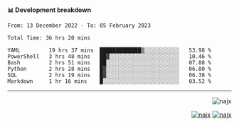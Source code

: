 <b>📊 Development breakdown</b>
<!--START_SECTION:waka-->

```text
From: 13 December 2022 - To: 05 February 2023

Total Time: 36 hrs 20 mins

YAML         19 hrs 37 mins  █████████████▒░░░░░░░░░░░   53.98 %
PowerShell   3 hrs 48 mins   ██▓░░░░░░░░░░░░░░░░░░░░░░   10.46 %
Bash         2 hrs 51 mins   ██░░░░░░░░░░░░░░░░░░░░░░░   07.88 %
Python       2 hrs 28 mins   █▓░░░░░░░░░░░░░░░░░░░░░░░   06.80 %
SQL          2 hrs 19 mins   █▓░░░░░░░░░░░░░░░░░░░░░░░   06.38 %
Markdown     1 hr 16 mins    █░░░░░░░░░░░░░░░░░░░░░░░░   03.52 %
```

<!--END_SECTION:waka-->
-----
<p align="right">
  <img src="https://komarev.com/ghpvc/?username=najx&label=GitHub%20Profile%20Views&color=yellow&style=flat" alt="najx" />
</p align="center">
<p align="right">
  <a href="https://www.linkedin.com/in/abdx"><img src="https://img.shields.io/badge/LinkedIn--_.svg?style=social&logo=linkedin" alt="najx"></a>
  <a href="https://stackoverflow.com/users/19588110/najim-abdelmoula"><img src="https://img.shields.io/badge/Stack Overflow--_.svg?style=social&logo=stackoverflow" alt="najx"></a>
</p align="center">
